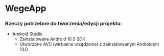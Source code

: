 # WegeApp

### Rzeczy potrzebne do tworzenia/edycji projektu:
- [Android Studio](https://developer.android.com/studio "Android Studio")
	- Zainstalowane Android 10.0 SDK
	- Utworzone AVD (wirtualne urządzenie) z zainstalowanym Androidem 10.0
	
